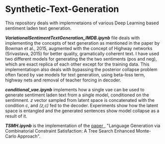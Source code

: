 # Synthetic-Text-Generation

This repository deals with implemnetaions of various Deep Learning based sentiment laden text generation.

***VariationalSentimentTextGeneration_IMDB.ipynb*** file deals with implementing the concepts of text generation as mentioned in the paper by Bowman et al., 2015,
augmented with the concept of Highway networks (Srivastava, 2015) for better quality, gramatically coherent text.
I have used two different models for generating the the two sentiments (pos and neg), which are exact replica of each other except for the training data.
This implementatiopn also deals with bypassing the posterior collapse problem often faced by vae models for text generation, using beta-loss term, highway nets and removal of teacher forcing in decoder.


***conditional_vae.ipynb*** implements how a single vae can be used to generate sentiment laden text from a single model, conditioned on the sentimnent. _z_ vector sampled from latent space is concatenated with the condition _c_, and _(z,c)_ fed to the decoder. Experiments show how the latent space is entangled and the generated sentences show model collapse as a result of it.



***TSMH.ipynb*** is the implementation of the <a href="https://arxiv.org/pdf/2011.12334.pdf"> paper </a>, "Language Generation via Combinatorial Constraint Satisfaction: A Tree Search Enhanced Monte-Carlo Approach".

